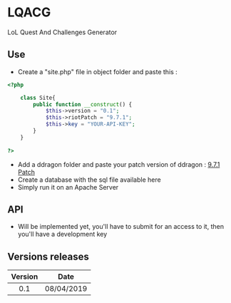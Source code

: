 # LQACG
LoL Quest And Challenges Generator
## Use
- Create a "site.php" file in object folder and paste this : 
```PHP
<?php

    class Site{
        public function __construct() {
            $this->version = "0.1";
            $this->riotPatch = "9.7.1";
            $this->key = "YOUR-API-KEY";
        }
    }
    
?>
```
- Add a ddragon folder and paste your patch version of ddragon : [9.7.1 Patch](https://ddragon.leagueoflegends.com/cdn/dragontail-9.7.1.tgz)
- Create a database with the sql file available here
- Simply run it on an Apache Server

## API 
- Will be implemented yet, you'll have to submit for an access to it, then you'll have a development key

## Versions releases
| Version |   Date   |
|:-------:|:--------:|
|0.1      |08/04/2019|